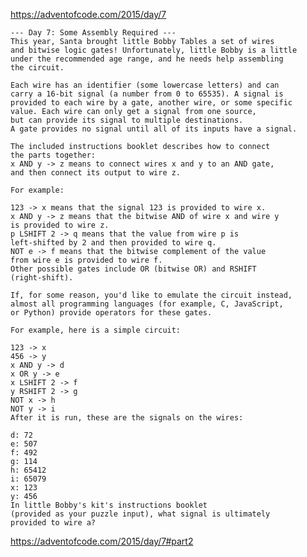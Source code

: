 https://adventofcode.com/2015/day/7


    --- Day 7: Some Assembly Required ---
    This year, Santa brought little Bobby Tables a set of wires 
    and bitwise logic gates! Unfortunately, little Bobby is a little 
    under the recommended age range, and he needs help assembling 
    the circuit.

    Each wire has an identifier (some lowercase letters) and can 
    carry a 16-bit signal (a number from 0 to 65535). A signal is 
    provided to each wire by a gate, another wire, or some specific 
    value. Each wire can only get a signal from one source, 
    but can provide its signal to multiple destinations. 
    A gate provides no signal until all of its inputs have a signal.

    The included instructions booklet describes how to connect 
    the parts together: 
    x AND y -> z means to connect wires x and y to an AND gate, 
    and then connect its output to wire z.

    For example:

    123 -> x means that the signal 123 is provided to wire x.
    x AND y -> z means that the bitwise AND of wire x and wire y 
    is provided to wire z.
    p LSHIFT 2 -> q means that the value from wire p is 
    left-shifted by 2 and then provided to wire q.
    NOT e -> f means that the bitwise complement of the value 
    from wire e is provided to wire f.
    Other possible gates include OR (bitwise OR) and RSHIFT 
    (right-shift). 
    
    If, for some reason, you'd like to emulate the circuit instead, 
    almost all programming languages (for example, C, JavaScript, 
    or Python) provide operators for these gates.

    For example, here is a simple circuit:

    123 -> x
    456 -> y
    x AND y -> d
    x OR y -> e
    x LSHIFT 2 -> f
    y RSHIFT 2 -> g
    NOT x -> h
    NOT y -> i
    After it is run, these are the signals on the wires:

    d: 72
    e: 507
    f: 492
    g: 114
    h: 65412
    i: 65079
    x: 123
    y: 456
    In little Bobby's kit's instructions booklet 
    (provided as your puzzle input), what signal is ultimately 
    provided to wire a?

https://adventofcode.com/2015/day/7#part2
